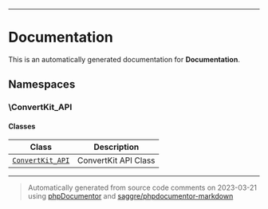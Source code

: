 
***

# Documentation



This is an automatically generated documentation for **Documentation**.


## Namespaces


### \ConvertKit_API

#### Classes

| Class | Description |
|-------|-------------|
| [`ConvertKit_API`](./classes/ConvertKit_API/ConvertKit_API.md) | ConvertKit API Class|




***
> Automatically generated from source code comments on 2023-03-21 using [phpDocumentor](http://www.phpdoc.org/) and [saggre/phpdocumentor-markdown](https://github.com/Saggre/phpDocumentor-markdown)
